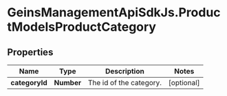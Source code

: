 # GeinsManagementApiSdkJs.ProductModelsProductCategory

## Properties

Name | Type | Description | Notes
------------ | ------------- | ------------- | -------------
**categoryId** | **Number** | The id of the category. | [optional] 


